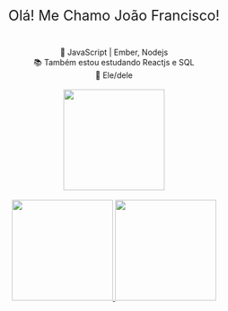 <div align="center">
  <p style="font-size: 25px; font-width: 700">Olá! Me Chamo João Francisco!</p>
</div>
<br>
<div align="center">
  🍃 JavaScript | Ember, Nodejs<br>
  📚 Também estou estudando Reactjs e SQL<br>
  🎈 Ele/dele <br>
  <br>
  <img height="180em" src='https://data.whicdn.com/images/54406285/original.gif'>
</div> 
<br>

<div align="center">
  <a href="https://github.com/devjaof">
  <img height="180em" src="https://github-readme-stats.vercel.app/api?username=devjaof&show_icons=true&theme=tokyonight&include_all_commits=true&count_private=true"/>
  <img height="180em" src="https://github-readme-stats.vercel.app/api/top-langs/?username=devjaof&layout=compact&langs_count=7&theme=tokyonight"/>
</div>
